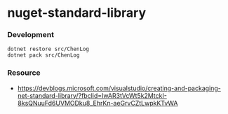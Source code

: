 # nuget-standard-library

### Development
```
dotnet restore src/ChenLog
dotnet pack src/ChenLog
```

### Resource
- https://devblogs.microsoft.com/visualstudio/creating-and-packaging-net-standard-library/?fbclid=IwAR3tVcWt5k2MtckI-8ksQNuuFd6UVMODku8_EhrKn-aeGrvCZtLwpkKTvWA
